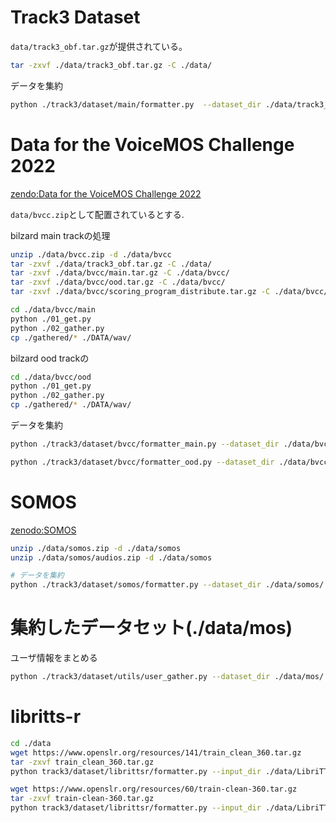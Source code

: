 # Track3 Dataset

`data/track3_obf.tar.gz`が提供されている。

```bash
tar -zxvf ./data/track3_obf.tar.gz -C ./data/
```

データを集約

```bash
python ./track3/dataset/main/formatter.py  --dataset_dir ./data/track3_obf  --output_dir ./data/mos/track3
```

# Data for the VoiceMOS Challenge 2022

[zendo:Data for the VoiceMOS Challenge 2022](https://zenodo.org/records/6572573)

`data/bvcc.zip`として配置されているとする.

bilzard main trackの処理

```bash
unzip ./data/bvcc.zip -d ./data/bvcc
tar -zxvf ./data/track3_obf.tar.gz -C ./data/
tar -zxvf ./data/bvcc/main.tar.gz -C ./data/bvcc/
tar -zxvf ./data/bvcc/ood.tar.gz -C ./data/bvcc/
tar -zxvf ./data/bvcc/scoring_program_distribute.tar.gz -C ./data/bvcc/

cd ./data/bvcc/main
python ./01_get.py
python ./02_gather.py
cp ./gathered/* ./DATA/wav/
```

bilzard ood trackの
```bash
cd ./data/bvcc/ood
python ./01_get.py
python ./02_gather.py
cp ./gathered/* ./DATA/wav/
```

データを集約

```bash
python ./track3/dataset/bvcc/formatter_main.py --dataset_dir ./data/bvcc/main/ --output_dir ./data/mos/bvccmain

python ./track3/dataset/bvcc/formatter_ood.py --dataset_dir ./data/bvcc/ood/ --output_dir ./data/mos/bvccood
```

# SOMOS

[zenodo:SOMOS](https://zenodo.org/records/7378801)

```bash
unzip ./data/somos.zip -d ./data/somos
unzip ./data/somos/audios.zip -d ./data/somos

# データを集約
python ./track3/dataset/somos/formatter.py --dataset_dir ./data/somos/ --output_dir ./data/mos/somos
```

# 集約したデータセット(./data/mos)

ユーザ情報をまとめる

```bash
python ./track3/dataset/utils/user_gather.py --dataset_dir ./data/mos/
```


# libritts-r

```bash
cd ./data
wget https://www.openslr.org/resources/141/train_clean_360.tar.gz
tar -zxvf train_clean_360.tar.gz
python track3/dataset/librittsr/formatter.py --input_dir ./data/LibriTTS/train-clean-360/ --output_dir ./data/libritts/wav

wget https://www.openslr.org/resources/60/train-clean-360.tar.gz
tar -zxvf train-clean-360.tar.gz
python track3/dataset/librittsr/formatter.py --input_dir ./data/LibriTTS/train-clean-360/ --output_dir ./data/libritts/wav
```